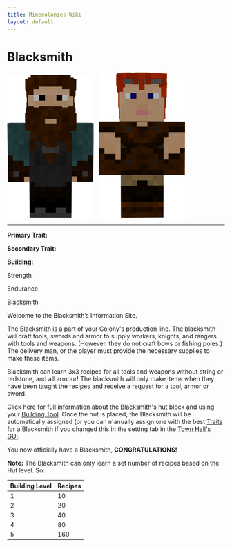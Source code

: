 ```yaml
---
title: Minecolonies Wiki
layout: default
---
```

# Blacksmith

<div class="infobox box text-center">
<img src="../../assets/images/workers/blacksmith_m.png" alt="Blacksmith Male" />&nbsp;&nbsp;&nbsp;<img src="../../assets/images/workers/blacksmith_f.png" alt="Blacksmith Female" />
<hr />
  <div class="row section-text text-left">
    <div class="col">
      <p><strong>Primary Trait:</strong></p>
      <p><strong>Secondary Trait:</strong></p>
      <p><strong>Building:</strong></p>
    </div>
    <div class="col">
      <p class="traitp">Strength</p>
      <p class="traits">Endurance</p>
      <p><a href="../buildings/blacksmith">Blacksmith</a></p>
    </div>
  </div>
</div>

Welcome to the Blacksmith’s Information Site.

The Blacksmith is a part of your Colony's production line. The blacksmith will craft tools, swords and armor to supply workers, knights, and rangers with tools and weapons. (However, they do not craft bows or fishing poles.) The delivery man, or the player must provide the necessary supplies to make these items.

Blacksmith can learn 3x3 recipes for all tools and weapons without string or redstone, and all armour! The blacksmith will only make items when they have been taught the recipes and receive a request for a tool, armor or sword.

Click here for full information about the [Blacksmith's hut](../buildings/blacksmith) block and using your [Building Tool](../items/buildingtool). Once the hut is placed, the Blacksmith will be automatically assigned (or you can manually assign one with the best [Traits](../systems/workerinfo) for a Blacksmith if you changed this in the setting tab in the [Town Hall's GUI](../../source/buildings/townhall).

You now officially have a Blacksmith, **CONGRATULATIONS!**

**Note:** The Blacksmith can only learn a set number of recipes based on the Hut level. So:


| Building Level | Recipes |
| ----- | ----- |
| 1 | 10  |
| 2 | 20  |
| 3 | 40  |
| 4 | 80  |
| 5 | 160 |

<br>
